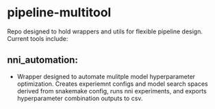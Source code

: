# pipeline-multitool

Repo designed to hold wrappers and utils for flexible pipeline design. Current tools include:

## nni_automation:
* Wrapper designed to automate mulitple model hyperparameter optimization. Creates experiemnt configs and model search spaces derived from snakemake config, runs nni experiments, and exports hyperparameter combination outputs to csv. 
